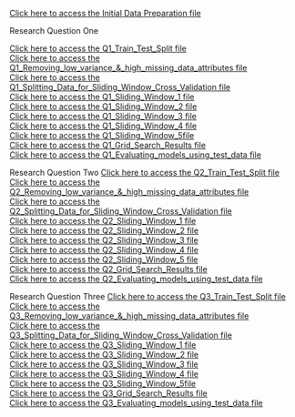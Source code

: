 [Click here to access the Initial Data Preparation file](https://htmlpreview.github.io/?https://github.com/laura-cramm/CIND-820-Big-Data-Analytics-Project/blob/main/HTML%20Files/Initial%20Data%20Preparation.html)

Research Question One 

[Click here to access the Q1_Train_Test_Split file](https://htmlpreview.github.io/?https://github.com/laura-cramm/CIND-820-Big-Data-Analytics-Project/blob/main/HTML%20Files/%20%20Research%20Question%20One/%20%20%20%20%20%20%20%20%20%20Q1_Train_Test_Split.html) <br>
[Click here to access the Q1_Removing_low_variance_&_high_missing_data_attributes file](https://htmlpreview.github.io/?https://github.com/laura-cramm/CIND-820-Big-Data-Analytics-Project/blob/main/HTML%20Files/%20%20Research%20Question%20One/%20%20%20%20%20%20%20%20%20Q1_Removing_low_variance_%26_high_missing_data_attributes.html )  <br>
[Click here to access the Q1_Splitting_Data_for_Sliding_Window_Cross_Validation file](https://htmlpreview.github.io/?https://github.com/laura-cramm/CIND-820-Big-Data-Analytics-Project/blob/main/HTML%20Files/%20%20Research%20Question%20One/%20%20%20%20%20%20%20%20Q1_Splitting_Data_for_Sliding_Window_Cross_Validation.html )  <br>
[Click here to access the Q1_Sliding_Window_1 file](https://htmlpreview.github.io/?https://github.com/laura-cramm/CIND-820-Big-Data-Analytics-Project/blob/main/HTML%20Files/%20%20Research%20Question%20One/%20%20%20%20%20%20%20Q1_Sliding_Window_1.html )  <br>
[Click here to access the Q1_Sliding_Window_2 file](https://htmlpreview.github.io/?https://github.com/laura-cramm/CIND-820-Big-Data-Analytics-Project/blob/main/HTML%20Files/%20%20Research%20Question%20One/%20%20%20%20%20%20Q1_Sliding_Window_2.html )  <br>
[Click here to access the Q1_Sliding_Window_3 file](https://htmlpreview.github.io/?https://github.com/laura-cramm/CIND-820-Big-Data-Analytics-Project/blob/main/HTML%20Files/%20%20Research%20Question%20One/%20%20%20%20%20Q1_Sliding_Window_3.html )  <br>
[Click here to access the Q1_Sliding_Window_4 file](https://htmlpreview.github.io/?https://github.com/laura-cramm/CIND-820-Big-Data-Analytics-Project/blob/main/HTML%20Files/%20%20Research%20Question%20One/%20%20%20%20Q1_Sliding_Window_4.html )  <br>
[Click here to access the Q1_Sliding_Window_5file](https://htmlpreview.github.io/?https://github.com/laura-cramm/CIND-820-Big-Data-Analytics-Project/blob/main/HTML%20Files/%20%20Research%20Question%20One/%20%20%20Q1_Sliding_Window_%205.html )  <br>
[Click here to access the Q1_Grid_Search_Results file](https://htmlpreview.github.io/?https://github.com/laura-cramm/CIND-820-Big-Data-Analytics-Project/blob/main/HTML%20Files/%20%20Research%20Question%20One/%20Q1_Grid_Search_Results.html )  <br>
[Click here to access the Q1_Evaluating_models_using_test_data file](https://htmlpreview.github.io/?https://github.com/laura-cramm/CIND-820-Big-Data-Analytics-Project/blob/main/HTML%20Files/%20%20Research%20Question%20One/Q1_Evaluating_models_using_test_data.html )  <br>

Research Question Two 
[Click here to access the Q2_Train_Test_Split file](https://htmlpreview.github.io/?https://github.com/laura-cramm/CIND-820-Big-Data-Analytics-Project/blob/main/HTML%20Files/%20Research%20Question%20Two/%20%20%20%20%20%20%20%20%20%20Q2_Train_Test_Split.html)  <br>
[Click here to access the Q2_Removing_low_variance_&_high_missing_data_attributes file](https://htmlpreview.github.io/?https://github.com/laura-cramm/CIND-820-Big-Data-Analytics-Project/blob/main/HTML%20Files/%20Research%20Question%20Two/%20%20%20%20%20%20%20%20%20Q2_Removing_low_variance_%26_high_missing_data_attributes.html )  <br>
[Click here to access the Q2_Splitting_Data_for_Sliding_Window_Cross_Validation file](https://htmlpreview.github.io/?https://github.com/laura-cramm/CIND-820-Big-Data-Analytics-Project/blob/main/HTML%20Files/%20Research%20Question%20Two/%20%20%20%20%20%20%20%20Q2_Splitting_Data_for_Sliding_Window_Cross_Validation.html )  <br>
[Click here to access the Q2_Sliding_Window_1 file](https://htmlpreview.github.io/?https://github.com/laura-cramm/CIND-820-Big-Data-Analytics-Project/blob/main/HTML%20Files/%20Research%20Question%20Two/%20%20%20%20%20%20%20Q2_Sliding_Window_1.html )  <br>
[Click here to access the Q2_Sliding_Window_2 file](https://htmlpreview.github.io/?https://github.com/laura-cramm/CIND-820-Big-Data-Analytics-Project/blob/main/HTML%20Files/%20Research%20Question%20Two/%20%20%20%20%20%20Q2_Sliding_Window_2.html )  <br>
[Click here to access the Q2_Sliding_Window_3 file](https://htmlpreview.github.io/?https://github.com/laura-cramm/CIND-820-Big-Data-Analytics-Project/blob/main/HTML%20Files/%20Research%20Question%20Two/%20%20%20%20%20Q2_Sliding_Window_3.html )  <br>
[Click here to access the Q2_Sliding_Window_4 file](https://htmlpreview.github.io/?https://github.com/laura-cramm/CIND-820-Big-Data-Analytics-Project/blob/main/HTML%20Files/%20Research%20Question%20Two/%20%20%20%20Q2_Sliding_Window_4.html )  <br>
[Click here to access the Q2_Sliding_Window_5 file](https://htmlpreview.github.io/?https://github.com/laura-cramm/CIND-820-Big-Data-Analytics-Project/blob/main/HTML%20Files/%20Research%20Question%20Two/%20%20%20Q2_Sliding_Window_5.html )  <br>
[Click here to access the Q2_Grid_Search_Results file](https://htmlpreview.github.io/?https://github.com/laura-cramm/CIND-820-Big-Data-Analytics-Project/blob/main/HTML%20Files/%20Research%20Question%20Two/%20Q2_Grid_Search_Results.html )  <br>
[Click here to access the Q2_Evaluating_models_using_test_data file](https://htmlpreview.github.io/?https://github.com/laura-cramm/CIND-820-Big-Data-Analytics-Project/blob/main/HTML%20Files/%20Research%20Question%20Two/Q2_Evaluating_models_using_test_data.html )  <br>

Research Question Three
[Click here to access the Q3_Train_Test_Split file](https://htmlpreview.github.io/?https://github.com/laura-cramm/CIND-820-Big-Data-Analytics-Project/blob/main/HTML%20Files/Research%20Question%20Three/%20%20%20%20%20%20%20%20%20%20Q3_Train_Test_Split.html)  <br>
[Click here to access the Q3_Removing_low_variance_&_high_missing_data_attributes file](https://htmlpreview.github.io/?https://github.com/laura-cramm/CIND-820-Big-Data-Analytics-Project/blob/main/HTML%20Files/Research%20Question%20Three/%20%20%20%20%20%20%20%20%20Q3_Removing_low_variance_%26_high_missing_data_attributes.html )  <br>
[Click here to access the Q3_Splitting_Data_for_Sliding_Window_Cross_Validation file](https://htmlpreview.github.io/?https://github.com/laura-cramm/CIND-820-Big-Data-Analytics-Project/blob/main/HTML%20Files/Research%20Question%20Three/%20%20%20%20%20%20%20%20Q3_Splitting_Data_for_Sliding_Window_Cross_Validation.html )  <br>
[Click here to access the Q3_Sliding_Window_1 file](https://htmlpreview.github.io/?https://github.com/laura-cramm/CIND-820-Big-Data-Analytics-Project/blob/main/HTML%20Files/Research%20Question%20Three/%20%20%20%20%20%20%20Q3_Sliding_Window_1.html )  <br>
[Click here to access the Q3_Sliding_Window_2 file](https://htmlpreview.github.io/?https://github.com/laura-cramm/CIND-820-Big-Data-Analytics-Project/blob/main/HTML%20Files/Research%20Question%20Three/%20%20%20%20%20%20Q3_Sliding_Window_2.html )  <br>
[Click here to access the Q3_Sliding_Window_3 file](https://htmlpreview.github.io/?https://github.com/laura-cramm/CIND-820-Big-Data-Analytics-Project/blob/main/HTML%20Files/Research%20Question%20Three/%20%20%20%20%20Q3_Sliding_Window_3.html )  <br>
[Click here to access the Q3_Sliding_Window_4 file](https://htmlpreview.github.io/?https://github.com/laura-cramm/CIND-820-Big-Data-Analytics-Project/blob/main/HTML%20Files/Research%20Question%20Three/%20%20%20%20Q3_Sliding_Window_4.html )  <br>
[Click here to access the Q3_Sliding_Window_5file](https://htmlpreview.github.io/?https://github.com/laura-cramm/CIND-820-Big-Data-Analytics-Project/blob/main/HTML%20Files/Research%20Question%20Three/%20%20%20Q3_Sliding_Window_5.html )  <br>
[Click here to access the Q3_Grid_Search_Results file](https://htmlpreview.github.io/?https://github.com/laura-cramm/CIND-820-Big-Data-Analytics-Project/blob/main/HTML%20Files/Research%20Question%20Three/%20Q3_Grid_Search_Results.html )  <br>
[Click here to access the Q3_Evaluating_models_using_test_data file](https://htmlpreview.github.io/?https://github.com/laura-cramm/CIND-820-Big-Data-Analytics-Project/blob/main/HTML%20Files/Research%20Question%20Three/Q3_Evaluating_models_using_test_data.html )  <br>





